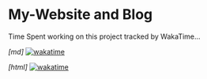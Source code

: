 
# My-Website and Blog


Time Spent working on this project tracked by WakaTime...

*[md]*
[![wakatime](https://wakatime.com/badge/user/6ae01bc2-dc0f-4962-940e-3692dc2bcc23/project/ebfa8862-718c-4d83-8cf6-0934a8e3d839.svg)](https://wakatime.com/badge/user/6ae01bc2-dc0f-4962-940e-3692dc2bcc23/project/ebfa8862-718c-4d83-8cf6-0934a8e3d839)

*[html]*
<a href="https://wakatime.com/badge/user/6ae01bc2-dc0f-4962-940e-3692dc2bcc23/project/ebfa8862-718c-4d83-8cf6-0934a8e3d839"><img src="https://wakatime.com/badge/user/6ae01bc2-dc0f-4962-940e-3692dc2bcc23/project/ebfa8862-718c-4d83-8cf6-0934a8e3d839.svg" alt="wakatime"></a>

